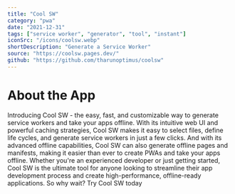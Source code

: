 ```yaml
---
title: "Cool SW"
category: "pwa"
date: "2021-12-31"
tags: ["service worker", "generator", "tool", "instant"]
iconSrc: "/icons/coolsw.webp"
shortDescription: "Generate a Service Worker"
source: "https://coolsw.pages.dev/"
github: "https://github.com/tharunoptimus/coolsw"
---
```


# About the App

Introducing Cool SW - the easy, fast, and customizable way to generate service workers and take your apps offline. With its intuitive web UI and powerful caching strategies, Cool SW makes it easy to select files, define life cycles, and generate service workers in just a few clicks. And with its advanced offline capabilities, Cool SW can also generate offline pages and manifests, making it easier than ever to create PWAs and take your apps offline. Whether you're an experienced developer or just getting started, Cool SW is the ultimate tool for anyone looking to streamline their app development process and create high-performance, offline-ready applications. So why wait? Try Cool SW today
